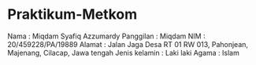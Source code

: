 # Praktikum-Metkom
Nama : Miqdam Syafiq Azzumardy
Panggilan : Miqdam
NIM : 20/459228/PA/19889
Alamat : Jalan Jaga Desa RT 01 RW 013, Pahonjean, Majenang, Cilacap, Jawa tengah
Jenis kelamin : Laki laki
Agama : Islam
